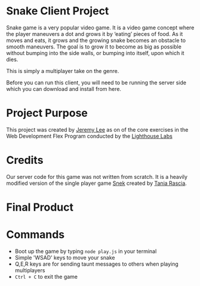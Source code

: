 # Snake Client Project

Snake game is a very popular video game. It is a video game concept where the player maneuvers a dot and grows it by ‘eating’ pieces of food. As it moves and eats, it grows and the growing snake becomes an obstacle to smooth maneuvers. The goal is to grow it to become as big as possible without bumping into the side walls, or bumping into itself, upon which it dies.

This is simply a multiplayer take on the genre.

Before you can run this client, you will need to be running the server side which you can download and install from here. 

# Project Purpose

This project was created by [Jeremy Lee](https://github.com/Jeremylee0615) as on of the core exercises in the Web Development Flex Program conducted by the [Lighthouse Labs](https://github.com/lighthouse-labs)  

# Credits

Our server code for this game was not written from scratch. It is a heavily modified version of the single player game [Snek](https://github.com/taniarascia/snek) created by [Tania Rascia](https://github.com/taniarascia). 

# Final Product




# Commands

- Boot up the game by typing `node play.js` in your terminal
- Simple 'WSAD' keys to move your snake
- Q,E,R keys are for sending taunt messages to others when playing multiplayers
- `Ctrl + C` to exit the game